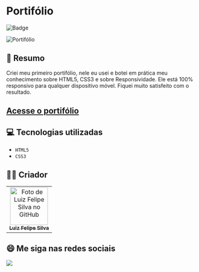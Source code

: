 # Portifólio

![Badge](http://img.shields.io/static/v1?label=STATUS&message=CONCLUIDO&color=GREEN&style=for-the-badge)             

<img src="https://luizfelipe9627.github.io/portifolio/images/portifolio.png" alt="Portifólio">

## 📄 Resumo

Criei meu primeiro portifólio, nele eu usei e botei em prática meu conhecimento sobre HTML5, CSS3 e sobre Responsividade. Ele está 100% responsivo para qualquer dispositivo móvel. Fiquei muito satisfeito com o resultado.

## <a href="https://luizfelipe9627.github.io/portifolio/">Acesse o portifólio</a>

## 💻 Tecnologias utilizadas

- ``HTML5``
- ``CSS3``

## 🧑‍💻 Criador

<table>
  <tr>
    <td align="center">
      <a href="https://github.com/luizfelipe9627">
        <img src="https://github.com/luizfelipe9627.png" width="100px;" alt="Foto de Luiz Felipe Silva no GitHub"/><br>
        <sub>
          <b>Luiz Felipe Silva</b>
        </sub>
      </a>
    </td>
  </tr>
</table>

## 😄 Me siga nas redes sociais<br>

<p align="left">
  <a href="https://www.linkedin.com/in/luizfelipe9627/" target="_blank"><img src="https://img.shields.io/badge/-LinkedIn-%230077B5?style=for-the-badge&logo=linkedin&logoColor=white"></a>
</p>

